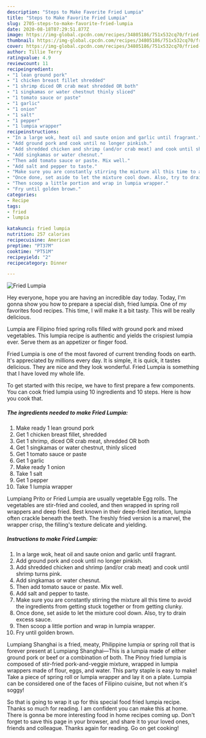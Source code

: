 ```yaml
---
description: "Steps to Make Favorite Fried Lumpia"
title: "Steps to Make Favorite Fried Lumpia"
slug: 2705-steps-to-make-favorite-fried-lumpia
date: 2020-08-18T07:29:51.877Z
image: https://img-global.cpcdn.com/recipes/34805186/751x532cq70/fried-lumpia-recipe-main-photo.jpg
thumbnail: https://img-global.cpcdn.com/recipes/34805186/751x532cq70/fried-lumpia-recipe-main-photo.jpg
cover: https://img-global.cpcdn.com/recipes/34805186/751x532cq70/fried-lumpia-recipe-main-photo.jpg
author: Tillie Terry
ratingvalue: 4.9
reviewcount: 11
recipeingredient:
- "1 lean ground pork"
- "1 chicken breast fillet shredded"
- "1 shrimp diced OR crab meat shredded OR both"
- "1 singkamas or water chestnut thinly sliced"
- "1 tomato sauce or paste"
- "1 garlic"
- "1 onion"
- "1 salt"
- "1 pepper"
- "1 lumpia wrapper"
recipeinstructions:
- "In a large wok, heat oil and saute onion and garlic until fragrant."
- "Add ground pork and cook until no longer pinkish."
- "Add shredded chicken and shrimp (and/or crab meat) and cook until shrimp turns pink."
- "Add singkamas or water chesnut."
- "Then add tomato sauce or paste. Mix well."
- "Add salt and pepper to taste."
- "Make sure you are constantly stirring the mixture all this time to avoid the ingredients from getting stuck together or from getting clunky."
- "Once done, set aside to let the mixture cool down. Also, try to drain excess sauce."
- "Then scoop a little portion and wrap in lumpia wrapper."
- "Fry until golden brown."
categories:
- Recipe
tags:
- fried
- lumpia

katakunci: fried lumpia 
nutrition: 257 calories
recipecuisine: American
preptime: "PT37M"
cooktime: "PT51M"
recipeyield: "2"
recipecategory: Dinner

---
```



![Fried Lumpia](https://img-global.cpcdn.com/recipes/34805186/751x532cq70/fried-lumpia-recipe-main-photo.jpg)

Hey everyone, hope you are having an incredible day today. Today, I'm gonna show you how to prepare a special dish, fried lumpia. One of my favorites food recipes. This time, I will make it a bit tasty. This will be really delicious.

Lumpia are Filipino fried spring rolls filled with ground pork and mixed vegetables. This lumpia recipe is authentic and yields the crispiest lumpia ever. Serve them as an appetizer or finger food.

Fried Lumpia is one of the most favored of current trending foods on earth. It's appreciated by millions every day. It is simple, it is quick, it tastes delicious. They are nice and they look wonderful. Fried Lumpia is something that I have loved my whole life.


To get started with this recipe, we have to first prepare a few components. You can cook fried lumpia using 10 ingredients and 10 steps. Here is how you cook that.

<!--inarticleads1-->

##### The ingredients needed to make Fried Lumpia:

1. Make ready 1 lean ground pork
1. Get 1 chicken breast fillet, shredded
1. Get 1 shrimp, diced OR crab meat, shredded OR both
1. Get 1 singkamas or water chestnut, thinly sliced
1. Get 1 tomato sauce or paste
1. Get 1 garlic
1. Make ready 1 onion
1. Take 1 salt
1. Get 1 pepper
1. Take 1 lumpia wrapper


Lumpiang Prito or Fried Lumpia are usually vegetable Egg rolls. The vegetables are stir-fried and cooled, and then wrapped in spring roll wrappers and deep fried. Best known in their deep-fried iteration, lumpia often crackle beneath the teeth. The freshly fried version is a marvel, the wrapper crisp, the filling&#39;s texture delicate and yielding. 

<!--inarticleads2-->

##### Instructions to make Fried Lumpia:

1. In a large wok, heat oil and saute onion and garlic until fragrant.
1. Add ground pork and cook until no longer pinkish.
1. Add shredded chicken and shrimp (and/or crab meat) and cook until shrimp turns pink.
1. Add singkamas or water chesnut.
1. Then add tomato sauce or paste. Mix well.
1. Add salt and pepper to taste.
1. Make sure you are constantly stirring the mixture all this time to avoid the ingredients from getting stuck together or from getting clunky.
1. Once done, set aside to let the mixture cool down. Also, try to drain excess sauce.
1. Then scoop a little portion and wrap in lumpia wrapper.
1. Fry until golden brown.


Lumpiang Shanghai is a fried, meaty, Philippine lumpia or spring roll that is forever present at Lumpiang Shanghai—This is a lumpia made of either ground pork or beef or a combination of both. The Pinoy fried lumpia is composed of stir-fried pork-and-veggie mixture, wrapped in lumpia wrappers made of flour, eggs, and water. This party staple is easy to make! Take a piece of spring roll or lumpia wrapper and lay it on a plate. Lumpia can be considered one of the faces of Filipino cuisine, but not when it&#39;s soggy! 

So that is going to wrap it up for this special food fried lumpia recipe. Thanks so much for reading. I am confident you can make this at home. There is gonna be more interesting food in home recipes coming up. Don't forget to save this page in your browser, and share it to your loved ones, friends and colleague. Thanks again for reading. Go on get cooking!
